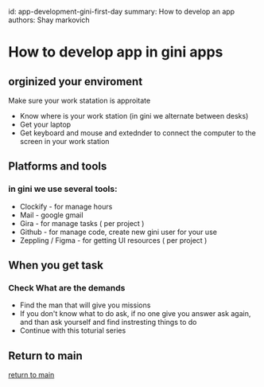 id: app-development-gini-first-day
summary: How to develop an app
authors: Shay markovich

# How to develop app in gini apps

<!-- ------------------------ -->
## orginized your enviroment

Make sure your work statation is approitate
- Know where is your work station (in gini we alternate between desks)
- Get your laptop
- Get keyboard and mouse and extednder to connect the computer to the screen in your work station

<!-- ------------------------ -->
## Platforms and tools
### in gini we use several tools:

- Clockify - for manage hours
- Mail - google gmail
- Gira - for manage tasks ( per project )
- Github - for manage code, create new gini user for your use
- Zeppling / Figma - for getting UI resources ( per project )


<!-- ------------------------ -->
## When you get task

### Check What are the demands
- Find the man that will give you missions
- If you don't know what to do ask, if no one give you answer ask again, and than ask yourself and find instresting things to do
- Continue with this toturial series

<!-- ------------------------ -->
## Return to main
[return to main](../)

